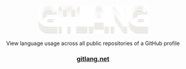 <div align=center>

<img src="assets/../client/public/assets/img/gitlang.svg" style="height: 75px" alt="Mikey Pro Logo" />

<br>

View language usage across all public repositories of a GitHub profile

### [gitlang.net](https://gitlang.net)

</div>
